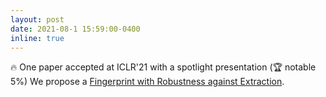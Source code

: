 ```yaml
---
layout: post
date: 2021-08-1 15:59:00-0400
inline: true
---
```


:fire: One paper accepted at ICLR'21 with a spotlight presentation (🏆 notable 5%) 
We propose a [Fingerprint with Robustness against Extraction](https://openreview.net/pdf?id=VqzVhqxkjH1">Fingerprinting).
